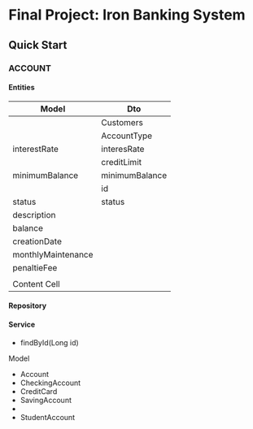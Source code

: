 # Final Project: Iron Banking System

## Quick Start
### ACCOUNT

#### Entities
| Model              | Dto            |
|--------------------|----------------|
|                    | Customers      |
|                    | AccountType    |
| interestRate       | interesRate    |
|                    | creditLimit    |
| minimumBalance     | minimumBalance |
|                    | id             |
| status             | status         |
| description        |                |
| balance            |                |
| creationDate       |                |
| monthlyMaintenance |                |
| penaltieFee        |                |
|                    |                |
| Content Cell       |                |

#### Repository
#### Service
- findById(Long id)

Model
- Account
- CheckingAccount
- CreditCard
- SavingAccount
- 
- StudentAccount

